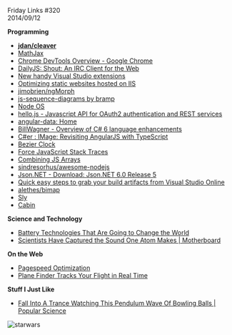 Friday Links #320  
2014/09/12

**Programming**

- **[jdan/cleaver](https://github.com/jdan/cleaver)**   
- [MathJax](http://www.mathjax.org/)   
- [Chrome DevTools Overview - Google Chrome](https://developer.chrome.com/devtools)   
- [DailyJS: Shout: An IRC Client for the Web](http://dailyjs.com/2014/09/09/shout/)   
- [New handy Visual Studio extensions](http://madskristensen.net/post/new-handy-visual-studio-extensions)   
- [Optimizing static websites hosted on IIS](http://madskristensen.net/post/optimizing-static-websites-on-iis)   
- [jimobrien/ngMorph](https://github.com/jimobrien/ngMorph)   
- [js-sequence-diagrams by bramp](http://bramp.github.io/js-sequence-diagrams/)   
- [Node OS](http://node-os.com/)   
- [hello.js - Javascript API for OAuth2 authentication and REST services](http://adodson.com/hello.js/#help--support)   
- [angular-data: Home](http://angular-data.pseudobry.com/)   
- [BillWagner - Overview of C# 6 language enhancements](http://thebillwagner.com/blog/overview-of-c-6-language-enhancements?utm_source=feedburner&utm_medium=feed&utm_campaign=Feed%3A+billwagner+%28Bill+Blogs+in+C%23%29)   
- [C#er : IMage: Revisiting AngularJS with TypeScript](http://csharperimage.jeremylikness.com/2014/09/revisiting-angularjs-with-typescript.html)   
- [Bezier Clock](http://jackf.net/bezier-clock/)   
- [Force JavaScript Stack Traces](http://davidwalsh.name/javascript-stack-trace)   
- [Combining JS Arrays](http://davidwalsh.name/combining-js-arrays)   
- [sindresorhus/awesome-nodejs](https://github.com/sindresorhus/awesome-nodejs?utm_source=nodeweekly&utm_medium=email)   
- [Json.NET - Download: Json.NET 6.0 Release 5](http://json.codeplex.com/releases/view/132306)   
- [Quick easy steps to grab your build artifacts from Visual Studio Online](http://codebetter.com/johnvpetersen/2014/09/12/quick-easy-steps-to-grab-your-build-artifacts-from-visual-studio-online/)   
- [alethes/bimap](https://github.com/alethes/bimap)   
- [Sly](http://darsa.in/sly/)   
- [Cabin](http://www.cabinjs.com/)   

**Science and Technology**

- [Battery Technologies That Are Going to Change the World](http://www.makeuseof.com/tag/battery-technologies-going-change-world/)   
- [Scientists Have Captured the Sound One Atom Makes | Motherboard](http://motherboard.vice.com/read/scientists-have-captured-the-sound-one-atom-makes)   

**On the Web**

- [Pagespeed Optimization](http://www.feedthebot.com/pagespeed/)
- [Plane Finder Tracks Your Flight in Real Time](http://lifehacker.com/plane-finder-tracks-your-flight-in-real-time-1631064892)   

**Stuff I Just Like**

- [Fall Into A Trance Watching This Pendulum Wave Of Bowling Balls | Popular Science](http://www.popsci.com/article/science/fall-trance-watching-pendulum-wave-bowling-balls)

![starwars](http://az667460.vo.msecnd.net/cdn/images/blog/2014-09-12-Friday-Links-320/starwars.jpg)
